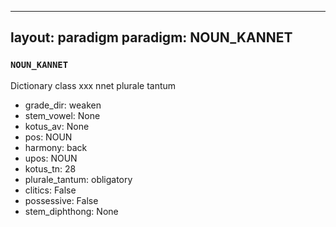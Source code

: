 
---
layout: paradigm
paradigm: NOUN_KANNET
---
### ` NOUN_KANNET `

Dictionary class xxx nnet plurale tantum
* grade_dir: weaken
* stem_vowel: None
* kotus_av: None
* pos: NOUN
* harmony: back
* upos: NOUN
* kotus_tn: 28
* plurale_tantum: obligatory
* clitics: False
* possessive: False
* stem_diphthong: None
